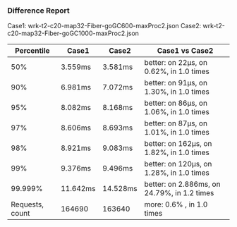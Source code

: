 ### Difference Report
Case1: wrk-t2-c20-map32-Fiber-goGC600-maxProc2.json
Case2: wrk-t2-c20-map32-Fiber-goGC1000-maxProc2.json

|Percentile|Case1|Case2|Case1 vs Case2|
|---|---|---|---|
|50%|3.559ms|3.581ms|better: on 22µs, on 0.62%, in 1.0 times |
|90%|6.981ms|7.072ms|better: on 91µs, on 1.30%, in 1.0 times |
|95%|8.082ms|8.168ms|better: on 86µs, on 1.06%, in 1.0 times |
|97%|8.606ms|8.693ms|better: on 87µs, on 1.01%, in 1.0 times |
|98%|8.921ms|9.083ms|better: on 162µs, on 1.82%, in 1.0 times |
|99%|9.376ms|9.496ms|better: on 120µs, on 1.28%, in 1.0 times |
|99.999%|11.642ms|14.528ms|better: on 2.886ms, on 24.79%, in 1.2 times |
|Requests, count|164690|163640|more: 0.6% , in 1.0 times |
